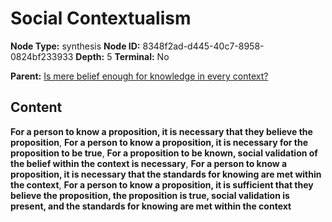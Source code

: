 # Social Contextualism

**Node Type:** synthesis
**Node ID:** 8348f2ad-d445-40c7-8958-0824bf233933
**Depth:** 5
**Terminal:** No

**Parent:** [Is mere belief enough for knowledge in every context?](is-mere-belief-enough-for-knowledge-in-every-context-antithesis-d40541e3-f9f5-4ffc-9d72-9999e148bd96.md)

## Content

**For a person to know a proposition, it is necessary that they believe the proposition**, **For a person to know a proposition, it is necessary for the proposition to be true**, **For a proposition to be known, social validation of the belief within the context is necessary**, **For a person to know a proposition, it is necessary that the standards for knowing are met within the context**, **For a person to know a proposition, it is sufficient that they believe the proposition, the proposition is true, social validation is present, and the standards for knowing are met within the context**
